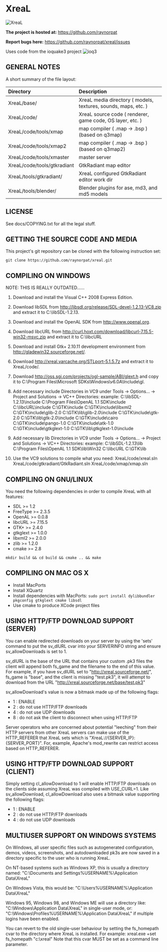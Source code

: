 # XreaL
![XreaL](https://github.com/raynorpat/xreal/raw/master/docs/xreal_scrnshot.jpg)

**The project is hosted at:** https://github.com/raynorpat

**Report bugs here:** https://github.com/raynorpat/xreal/issues

Uses code from the ioquake3 project ![ioq3](https://github.com/raynorpat/xreal/raw/master/docs/ioquake3_logo.png)


## GENERAL NOTES

A short summary of the file layout:

Directory                     | Description
:---------------------------- | :------------------------------------------------
XreaL/base/                   | XreaL media directory ( models, textures, sounds, maps, etc. )
XreaL/code/                   | XreaL source code ( renderer, game code, OS layer, etc. )
XreaL/code/tools/xmap         | map compiler ( .map -> .bsp ) (based on q3map)
XreaL/code/tools/xmap2        | map compiler ( .map -> .bsp ) (based on q3map2)
XreaL/code/tools/xmaster	  | master server
XreaL/code/tools/gtkradiant   | GtkRadiant map editor
XreaL/tools/gtkradiant/       | XreaL configured GtkRadiant editor work dir
XreaL/tools/blender/          | Blender plugins for ase, md3, and md5 models


## LICENSE

See docs/COPYING.txt for all the legal stuff.


## GETTING THE SOURCE CODE AND MEDIA

This project's git repository can be cloned with the following instruction set: 

`
git clone https://github.com/raynorpat/xreal.git
`


## COMPILING ON WINDOWS

NOTE: THIS IS REALLY OUTDATED......

1. Download and install the Visual C++ 2008 Express Edition.
2. Download libSDL from http://libsdl.org/release/SDL-devel-1.2.13-VC8.zip
	and extract it to C:\libSDL-1.2.13.
3. Download and install the OpenAL SDK from http://www.openal.org.
4. Download libcURL from http://curl.hoxt.com/download/libcurl-7.15.5-win32-msvc.zip
	and extract it to C:\libcURL
5. Download and install Gtk+ 2.10.11 development environment from http://gladewin32.sourceforge.net/.
6. Download http://xreal.varcache.org/STLport-5.1.5.7z and extract it to XreaL/code/.
7. Download http://oss.sgi.com/projects/ogl-sample/ABI/glext.h and copy it
	to C:\Program Files\Microsoft SDKs\Windows\v6.0A\Include\gl.

8. Add necessary include Directories in VC9 under Tools -> Options... -> Project and Solutions -> VC++ Directories:
	example:
	C:\libSDL-1.2.13\include
	C:\Program Files\OpenAL 1.1 SDK\include
	C:\libcURL\include
	C:\GTK\include
	C:\GTK\include\libxml2
	C:\GTK\include\glib-2.0
	C:\GTK\lib\glib-2.0\include
	C:\GTK\include\gtk-2.0
	C:\GTK\lib\gtk-2.0\include
	C:\GTK\include\cairo
	C:\GTK\include\pango-1.0
	C:\GTK\include\atk-1.0
	C:\GTK\include\gtkglext-1.0
	C:\GTK\lib\gtkglext-1.0\include

9. Add necessary lib Directories in VC9 under Tools -> Options... -> Project and Solutions -> VC++ Directories:
	example:
	C:\libSDL-1.2.13\lib
	C:\Program Files\OpenAL 1.1 SDK\lib\Win32
	C:\libcURL
	C:\GTK\lib

10. Use the VC9 solutions to compile what you need:
	XreaL/code/xreal.sln
	XreaL/code/gtkradiant/GtkRadiant.sln
	XreaL/code/xmap/xmap.sln


## COMPILING ON GNU/LINUX

You need the following dependencies in order to compile XreaL with all features:
 * SDL >= 1.2
 * FreeType >= 2.3.5
 * OpenAL >= 0.0.8 
 * libcURL >= 7.15.5 
 * GTK+ >= 2.4.0 
 * gtkglext >= 1.0.0
 * libxml2 >= 2.0.0
 * zlib >= 1.2.0
 * cmake >= 2.8

`
mkdir build && cd build && cmake .. && make
`


## COMPILING ON MAC OS X

- Install MacPorts
- Install XQuartz
- Install dependencies with MacPorts:
    `
    sudo port install dylibbundler pkgconfig gtkglext cmake libsdl
    `
- Use cmake to produce XCode project files


## USING HTTP/FTP DOWNLOAD SUPPORT (SERVER)

You can enable redirected downloads on your server by using the 'sets'
command to put the sv_dlURL cvar into your SERVERINFO string and
ensure sv_allowDownloads is set to 1.
 
sv_dlURL is the base of the URL that contains your custom .pk3 files
the client will append both fs_game and the filename to the end of
this value.  For example, if you have sv_dlURL set to
"http://xreal.sourceforge.net/", fs_game is "base", and the client is
missing "test.pk3", it will attempt to download from the URL
"http://xreal.sourceforge.net/base/test.pk3"

sv_allowDownload's value is now a bitmask made up of the following
flags:
   - 1 : ENABLE
   - 2 : do not use HTTP/FTP downloads
   - 4 : do not use UDP downloads
   - 8 : do not ask the client to disconnect when using HTTP/FTP

Server operators who are concerned about potential "leeching" from their
HTTP servers from other XreaL servers can make use of the HTTP_REFERER
that XreaL sets which is "XreaL://{SERVER_IP}:{SERVER_PORT}".  For,
example, Apache's mod_rewrite can restrict access based on HTTP_REFERER. 


## USING HTTP/FTP DOWNLOAD SUPPORT (CLIENT)

Simply setting cl_allowDownload to 1 will enable HTTP/FTP downloads on 
the clients side assuming XreaL was compiled with USE_CURL=1.
Like sv_allowDownload, cl_allowDownload also uses a bitmask value
supporting the following flags:
   - 1 : ENABLE
   - 2 : do not use HTTP/FTP downloads
   - 4 : do not use UDP downloads


## MULTIUSER SUPPORT ON WINDOWS SYSTEMS

On Windows, all user specific files such as autogenerated configuration,
demos, videos, screenshots, and autodownloaded pk3s are now saved in a
directory specific to the user who is running XreaL.

On NT-based systems such as Windows XP, this is usually a directory named:
  "C:\Documents and Settings\%USERNAME%\Application Data\XreaL\"

On Windows Vista, this would be:
  "C:\Users\%USERNAME%\Application Data\XreaL\"

Windows 95, Windows 98, and Windows ME will use a directory like:
  "C:\Windows\Application Data\XreaL"
in single-user mode, or:
  "C:\Windows\Profiles\%USERNAME%\Application Data\XreaL"
if multiple logins have been enabled.

You can revert to the old single-user behaviour by setting the fs_homepath
cvar to the directory where XreaL is installed.  For example:
  xreal.exe +set fs_homepath "c:\xreal"
Note that this cvar MUST be set as a command line parameter.